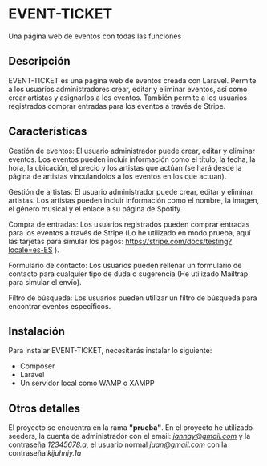 # EVENT-TICKET #

Una página web de eventos con todas las funciones

## Descripción ##
EVENT-TICKET es una página web de eventos creada con Laravel. Permite a los usuarios administradores crear, editar y eliminar eventos, así como crear artistas y asignarlos a los eventos. También permite a los usuarios registrados comprar entradas para los eventos a través de Stripe.

## Características ##
Gestión de eventos: El usuario administrador puede crear, editar y eliminar eventos. Los eventos pueden incluir información como el título, la fecha, la hora, la ubicación, el precio y los artistas que actúan (se hará desde la página de artistas vinculandolos a los eventos en los que actuan).

Gestión de artistas: El usuario administrador puede crear, editar y eliminar artistas. Los artistas pueden incluir información como el nombre, la imagen, el género musical y el enlace a su página de Spotify.

Compra de entradas: Los usuarios registrados pueden comprar entradas para los eventos a través de Stripe (Lo he utilizado en modo prueba, aquí las tarjetas para simular los pagos: https://stripe.com/docs/testing?locale=es-ES ).

Formulario de contacto: Los usuarios pueden rellenar un formulario de contacto para cualquier tipo de duda o sugerencia (He utilizado Mailtrap para simular el envío).

Filtro de búsqueda: Los usuarios pueden utilizar un filtro de búsqueda para encontrar eventos específicos.

## Instalación ##
Para instalar EVENT-TICKET, necesitarás instalar lo siguiente:

- Composer
- Laravel
- Un servidor local como WAMP o XAMPP

## Otros detalles ##
El proyecto se encuentra en la rama **"prueba"**.
En el proyecto he utilizado seeders, la cuenta de administrador con el email: *jannay@gmail.com* y la contraseña *12345678.a*, el usuario normal *juan@gmail.com* con la contraseña *kijuhnjy.1a*

